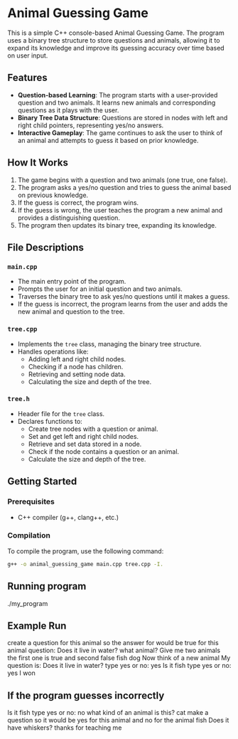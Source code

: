 # Animal Guessing Game

This is a simple C++ console-based Animal Guessing Game. The program uses a binary tree structure to store questions and animals, allowing it to expand its knowledge and improve its guessing accuracy over time based on user input.

## Features

- **Question-based Learning**: The program starts with a user-provided question and two animals. It learns new animals and corresponding questions as it plays with the user.
- **Binary Tree Data Structure**: Questions are stored in nodes with left and right child pointers, representing yes/no answers.
- **Interactive Gameplay**: The game continues to ask the user to think of an animal and attempts to guess it based on prior knowledge.

## How It Works

1. The game begins with a question and two animals (one true, one false).
2. The program asks a yes/no question and tries to guess the animal based on previous knowledge.
3. If the guess is correct, the program wins.
4. If the guess is wrong, the user teaches the program a new animal and provides a distinguishing question.
5. The program then updates its binary tree, expanding its knowledge.

## File Descriptions

### `main.cpp`

- The main entry point of the program.
- Prompts the user for an initial question and two animals.
- Traverses the binary tree to ask yes/no questions until it makes a guess.
- If the guess is incorrect, the program learns from the user and adds the new animal and question to the tree.

### `tree.cpp`

- Implements the `tree` class, managing the binary tree structure.
- Handles operations like:
  - Adding left and right child nodes.
  - Checking if a node has children.
  - Retrieving and setting node data.
  - Calculating the size and depth of the tree.

### `tree.h`

- Header file for the `tree` class.
- Declares functions to:
  - Create tree nodes with a question or animal.
  - Set and get left and right child nodes.
  - Retrieve and set data stored in a node.
  - Check if the node contains a question or an animal.
  - Calculate the size and depth of the tree.

## Getting Started

### Prerequisites

- C++ compiler (g++, clang++, etc.)

### Compilation

To compile the program, use the following command:

```bash
g++ -o animal_guessing_game main.cpp tree.cpp -I.
```
## Running program
./my_program

## Example Run
create a question for this animal so the answer for would be true for this animal
question: Does it live in water?
what animal? Give me two animals the first one is true and second false
fish
dog
Now think of a new animal
My question is: Does it live in water?
type yes or no:
yes
Is it fish type yes or no: yes
I won

## If the program guesses incorrectly
Is it fish type yes or no: no
what kind of an animal is this?
cat
make a question so it would be yes for this animal and no for the animal fish
Does it have whiskers?
thanks for teaching me

